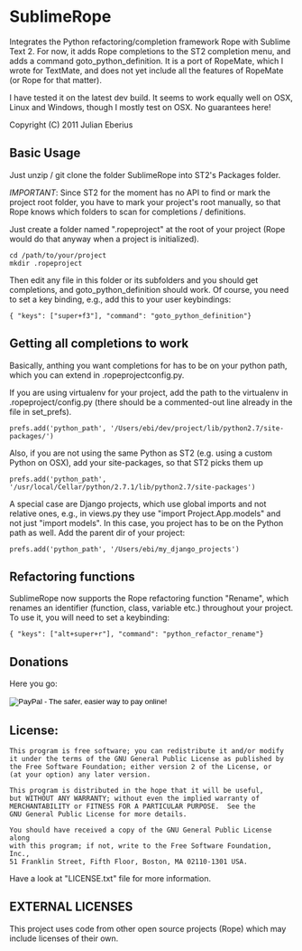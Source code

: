 **SublimeRope**
===========================

Integrates the Python refactoring/completion framework Rope with Sublime Text 2.
For now, it adds Rope completions to the ST2 completion menu, and adds a command goto_python_definition. It is a port of RopeMate, which I wrote for TextMate, and does not yet include all the features of RopeMate (or Rope for that matter).

I have tested it on the latest dev build. It seems to work equally well on OSX, Linux and Windows, though I mostly test on OSX.
No guarantees here!

Copyright (C) 2011 Julian Eberius

Basic Usage
-----------

Just unzip / git clone the folder SublimeRope into ST2's Packages folder.

*IMPORTANT*: Since ST2 for the moment has no API to find or mark the project root folder, you have to mark your project's root manually, so that Rope knows which folders to scan for completions / definitions.

Just create a folder named ".ropeproject" at the root of your project (Rope would do that anyway when a project is initialized).

    cd /path/to/your/project
    mkdir .ropeproject

Then edit any file in this folder or its subfolders and you should get completions, and goto_python_definition should work. Of course, you need to set a key binding, e.g., add this to your user keybindings:

    { "keys": ["super+f3"], "command": "goto_python_definition"}

Getting all completions to work
-------------------------------

Basically, anthing you want completions for has to be on your python path, which you can extend in .ropeprojectconfig.py.

If you are using virtualenv for your project, add the path to the virtualenv in .ropeproject/config.py (there should be a commented-out line already in the file in set_prefs).

    prefs.add('python_path', '/Users/ebi/dev/project/lib/python2.7/site-packages/')

Also, if you are not using the same Python as ST2 (e.g. using a custom Python on OSX), add your site-packages, so that ST2 picks them up

    prefs.add('python_path', '/usr/local/Cellar/python/2.7.1/lib/python2.7/site-packages')

A special case are Django projects, which use global imports and not relative ones, e.g., in views.py they use "import Project.App.models" and not just "import models". In this case, you project has to be on the Python path as well. Add the parent dir of your project:

    prefs.add('python_path', '/Users/ebi/my_django_projects')


Refactoring functions
---------------------

SublimeRope now supports the Rope refactoring function "Rename", which renames an identifier (function, class, variable etc.) throughout your project. To use it, you will need to set a keybinding:

    { "keys": ["alt+super+r"], "command": "python_refactor_rename"}


Donations
------

Here you go:

<form action="https://www.paypal.com/cgi-bin/webscr" method="post">
<input type="hidden" name="cmd" value="_s-xclick">
<input type="hidden" name="hosted_button_id" value="EVBU58TZPQH8J">
<input type="image" src="https://www.paypalobjects.com/WEBSCR-640-20110429-1/en_US/i/btn/btn_donate_SM.gif" border="0" name="submit" alt="PayPal - The safer, easier way to pay online!">
<img alt="" border="0" src="https://www.paypalobjects.com/WEBSCR-640-20110429-1/de_DE/i/scr/pixel.gif" width="1" height="1">
</form>

License:
--------

    This program is free software; you can redistribute it and/or modify
    it under the terms of the GNU General Public License as published by
    the Free Software Foundation; either version 2 of the License, or
    (at your option) any later version.

    This program is distributed in the hope that it will be useful,
    but WITHOUT ANY WARRANTY; without even the implied warranty of
    MERCHANTABILITY or FITNESS FOR A PARTICULAR PURPOSE.  See the
    GNU General Public License for more details.

    You should have received a copy of the GNU General Public License along
    with this program; if not, write to the Free Software Foundation, Inc.,
    51 Franklin Street, Fifth Floor, Boston, MA 02110-1301 USA.

Have a look at "LICENSE.txt" file for more information.

EXTERNAL LICENSES
-----------------
This project uses code from other open source projects (Rope)
which may include licenses of their own.